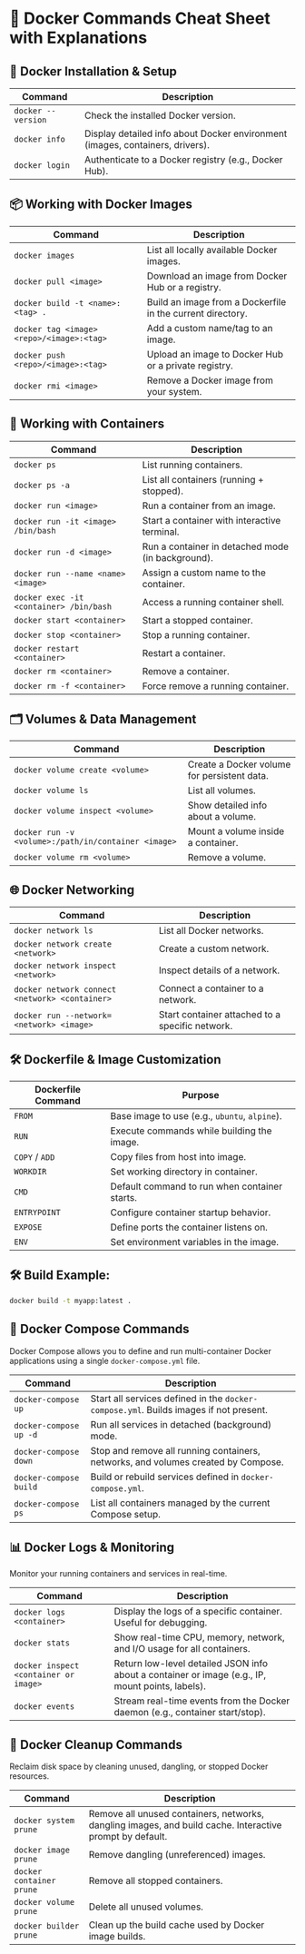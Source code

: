 # 🐳 Docker Commands Cheat Sheet with Explanations

## 🔧 Docker Installation & Setup

| Command | Description |
|--------|-------------|
| `docker --version` | Check the installed Docker version. |
| `docker info` | Display detailed info about Docker environment (images, containers, drivers). |
| `docker login` | Authenticate to a Docker registry (e.g., Docker Hub). |


## 📦 Working with Docker Images

| Command | Description |
|--------|-------------|
| `docker images` | List all locally available Docker images. |
| `docker pull <image>` | Download an image from Docker Hub or a registry. |
| `docker build -t <name>:<tag> .` | Build an image from a Dockerfile in the current directory. |
| `docker tag <image> <repo>/<image>:<tag>` | Add a custom name/tag to an image. |
| `docker push <repo>/<image>:<tag>` | Upload an image to Docker Hub or a private registry. |
| `docker rmi <image>` | Remove a Docker image from your system. |


## 🚀 Working with Containers

| Command | Description |
|--------|-------------|
| `docker ps` | List running containers. |
| `docker ps -a` | List all containers (running + stopped). |
| `docker run <image>` | Run a container from an image. |
| `docker run -it <image> /bin/bash` | Start a container with interactive terminal. |
| `docker run -d <image>` | Run a container in detached mode (in background). |
| `docker run --name <name> <image>` | Assign a custom name to the container. |
| `docker exec -it <container> /bin/bash` | Access a running container shell. |
| `docker start <container>` | Start a stopped container. |
| `docker stop <container>` | Stop a running container. |
| `docker restart <container>` | Restart a container. |
| `docker rm <container>` | Remove a container. |
| `docker rm -f <container>` | Force remove a running container. |


## 🗂️ Volumes & Data Management

| Command | Description |
|--------|-------------|
| `docker volume create <volume>` | Create a Docker volume for persistent data. |
| `docker volume ls` | List all volumes. |
| `docker volume inspect <volume>` | Show detailed info about a volume. |
| `docker run -v <volume>:/path/in/container <image>` | Mount a volume inside a container. |
| `docker volume rm <volume>` | Remove a volume. |


## 🌐 Docker Networking

| Command | Description |
|--------|-------------|
| `docker network ls` | List all Docker networks. |
| `docker network create <network>` | Create a custom network. |
| `docker network inspect <network>` | Inspect details of a network. |
| `docker network connect <network> <container>` | Connect a container to a network. |
| `docker run --network=<network> <image>` | Start container attached to a specific network. |


## 🛠️ Dockerfile & Image Customization

| Dockerfile Command | Purpose |
|--------------------|---------|
| `FROM` | Base image to use (e.g., `ubuntu`, `alpine`). |
| `RUN` | Execute commands while building the image. |
| `COPY` / `ADD` | Copy files from host into image. |
| `WORKDIR` | Set working directory in container. |
| `CMD` | Default command to run when container starts. |
| `ENTRYPOINT` | Configure container startup behavior. |
| `EXPOSE` | Define ports the container listens on. |
| `ENV` | Set environment variables in the image. |

## 🛠 Build Example:

```bash
docker build -t myapp:latest .
```

## 📂 Docker Compose Commands

Docker Compose allows you to define and run multi-container Docker applications using a single `docker-compose.yml` file.

| Command | Description |
|---------|-------------|
| `docker-compose up` | Start all services defined in the `docker-compose.yml`. Builds images if not present. |
| `docker-compose up -d` | Run all services in detached (background) mode. |
| `docker-compose down` | Stop and remove all running containers, networks, and volumes created by Compose. |
| `docker-compose build` | Build or rebuild services defined in `docker-compose.yml`. |
| `docker-compose ps` | List all containers managed by the current Compose setup. |


## 📊 Docker Logs & Monitoring

Monitor your running containers and services in real-time.

| Command | Description |
|---------|-------------|
| `docker logs <container>` | Display the logs of a specific container. Useful for debugging. |
| `docker stats` | Show real-time CPU, memory, network, and I/O usage for all containers. |
| `docker inspect <container or image>` | Return low-level detailed JSON info about a container or image (e.g., IP, mount points, labels). |
| `docker events` | Stream real-time events from the Docker daemon (e.g., container start/stop). |


## 🧼 Docker Cleanup Commands

Reclaim disk space by cleaning unused, dangling, or stopped Docker resources.

| Command | Description |
|---------|-------------|
| `docker system prune` | Remove all unused containers, networks, dangling images, and build cache. Interactive prompt by default. |
| `docker image prune` | Remove dangling (unreferenced) images. |
| `docker container prune` | Remove all stopped containers. |
| `docker volume prune` | Delete all unused volumes. |
| `docker builder prune` | Clean up the build cache used by Docker image builds. |


